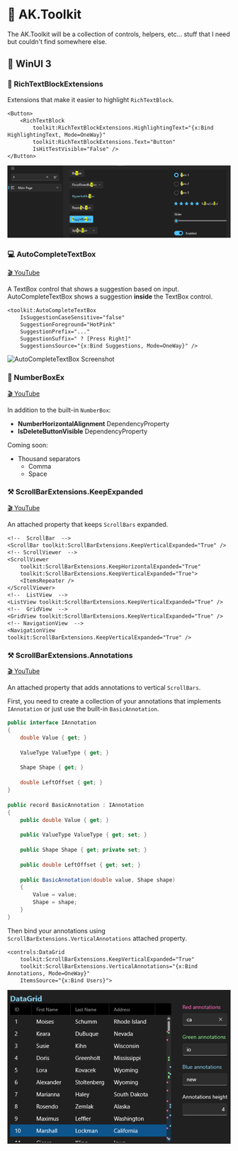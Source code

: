 # 🧰 AK.Toolkit

The AK.Toolkit will be a collection of controls, helpers, etc... stuff that I need but couldn't find somewhere else.

## 🔵 WinUI 3

### 📜 RichTextBlockExtensions

Extensions that make it easier to highlight `RichTextBlock`.

```xaml
<Button>
    <RichTextBlock
        toolkit:RichTextBlockExtensions.HighlightingText="{x:Bind HighlightingText, Mode=OneWay}"
        toolkit:RichTextBlockExtensions.Text="Button"
        IsHitTestVisible="False" />
</Button>
```

![ScrollBar Extensions Annotations Screenshot](Assets/richtextblock-extensions-screenshot.png)


### 💻 AutoCompleteTextBox

[🎬 YouTube](https://youtu.be/G17jbGSXLnk)

A TextBox control that shows a suggestion based on input.
AutoCompleteTextBox shows a suggestion **inside** the TextBox control.

```xaml
<toolkit:AutoCompleteTextBox
    IsSuggestionCaseSensitive="false"
    SuggestionForeground="HotPink"
    SuggestionPrefix="..."
    SuggestionSuffix=" ? [Press Right]"
    SuggestionsSource="{x:Bind Suggestions, Mode=OneWay}" />
```

![AutoCompleteTextBox Screenshot](Assets/auto-complete-textbox-sample-screenshot.png)

### 🔢 NumberBoxEx

[🎬 YouTube](https://youtu.be/ai-koyvgbWY)

In addition to the built-in `NumberBox`:

- **NumberHorizontalAlignment** DependencyProperty
- **IsDeleteButtonVisible** DependencyProperty

Coming soon:

- Thousand separators
  - Comma
  - Space

### ⚒️ ScrollBarExtensions.KeepExpanded

[🎬 YouTube](https://youtu.be/8m82fXl0LKk)

An attached property that keeps `ScrollBars` expanded.

```xaml
<!--  ScrollBar  -->
<ScrollBar toolkit:ScrollBarExtensions.KeepVerticalExpanded="True" />
<!-- ScrollViewer  -->
<ScrollViewer
    toolkit:ScrollBarExtensions.KeepHorizontalExpanded="True"
    toolkit:ScrollBarExtensions.KeepVerticalExpanded="True">
    <ItemsRepeater />
</ScrollViewer>
<!--  ListView  -->
<ListView toolkit:ScrollBarExtensions.KeepVerticalExpanded="True" />
<!--  GridView  -->
<GridView toolkit:ScrollBarExtensions.KeepVerticalExpanded="True" />
<!-- NavigationView  -->
<NavigationView toolkit:ScrollBarExtensions.KeepVerticalExpanded="True" />
```

### ⚒️ ScrollBarExtensions.Annotations

[🎬 YouTube](https://youtu.be/wa6_E_HpiMg)

An attached property that adds annotations to vertical `ScrollBars`.

First, you need to create a collection of your annotations that implements ``IAnnotation`` or just use the built-in ``BasicAnnotation``.

```csharp
public interface IAnnotation
{
    double Value { get; }

    ValueType ValueType { get; }

    Shape Shape { get; }

    double LeftOffset { get; }
}

public record BasicAnnotation : IAnnotation
{
    public double Value { get; }

    public ValueType ValueType { get; set; }

    public Shape Shape { get; private set; }

    public double LeftOffset { get; set; }

    public BasicAnnotation(double value, Shape shape)
    {
        Value = value;
        Shape = shape;
    }
}
```

Then bind your annotations using ``ScrollBarExtensions.VerticalAnnotations`` attached property.

```xaml
<controls:DataGrid
    toolkit:ScrollBarExtensions.KeepVerticalExpanded="True"
    toolkit:ScrollBarExtensions.VerticalAnnotations="{x:Bind Annotations, Mode=OneWay}"
    ItemsSource="{x:Bind Users}">
```

![ScrollBar Extensions Annotations Screenshot](Assets/scrollbar-extensions-annotations-screenshot.png)
